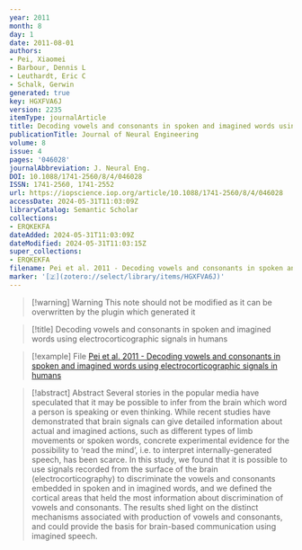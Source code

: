 ```yaml
---
year: 2011
month: 8
day: 1
date: 2011-08-01
authors:
- Pei, Xiaomei
- Barbour, Dennis L
- Leuthardt, Eric C
- Schalk, Gerwin
generated: true
key: HGXFVA6J
version: 2235
itemType: journalArticle
title: Decoding vowels and consonants in spoken and imagined words using electrocorticographic signals in humans
publicationTitle: Journal of Neural Engineering
volume: 8
issue: 4
pages: '046028'
journalAbbreviation: J. Neural Eng.
DOI: 10.1088/1741-2560/8/4/046028
ISSN: 1741-2560, 1741-2552
url: https://iopscience.iop.org/article/10.1088/1741-2560/8/4/046028
accessDate: 2024-05-31T11:03:09Z
libraryCatalog: Semantic Scholar
collections:
- ERQKEKFA
dateAdded: 2024-05-31T11:03:09Z
dateModified: 2024-05-31T11:03:15Z
super_collections:
- ERQKEKFA
filename: Pei et al. 2011 - Decoding vowels and consonants in spoken and imagined words using electrocorticographic signals in humans
marker: '[🇿](zotero://select/library/items/HGXFVA6J)'
---
```



 > 
 > \[!warning\] Warning
 > This note should not be modified as it can be overwritten by the plugin which generated it

 > 
 > \[!title\] Decoding vowels and consonants in spoken and imagined words using electrocorticographic signals in humans

 > 
 > \[!example\] File
 > [Pei et al. 2011 - Decoding vowels and consonants in spoken and imagined words using electrocorticographic signals in humans](Pei%20et%20al.%202011%20-%20Decoding%20vowels%20and%20consonants%20in%20spoken%20and%20imagined%20words%20using%20electrocorticographic%20signals%20in%20humans.pdf)

 > 
 > \[!abstract\] Abstract
 > Several stories in the popular media have speculated that it may be possible to infer from the brain which word a person is speaking or even thinking. While recent studies have demonstrated that brain signals can give detailed information about actual and imagined actions, such as different types of limb movements or spoken words, concrete experimental evidence for the possibility to ‘read the mind’, i.e. to interpret internally-generated speech, has been scarce. In this study, we found that it is possible to use signals recorded from the surface of the brain (electrocorticography) to discriminate the vowels and consonants embedded in spoken and in imagined words, and we defined the cortical areas that held the most information about discrimination of vowels and consonants. The results shed light on the distinct mechanisms associated with production of vowels and consonants, and could provide the basis for brain-based communication using imagined speech.
